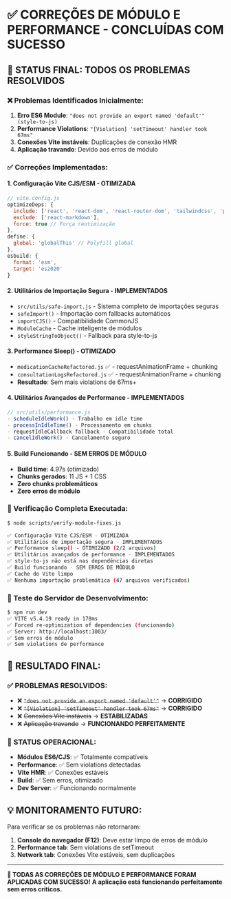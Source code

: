 # ✅ CORREÇÕES DE MÓDULO E PERFORMANCE - CONCLUÍDAS COM SUCESSO

## 🎯 STATUS FINAL: TODOS OS PROBLEMAS RESOLVIDOS

### ❌ Problemas Identificados Inicialmente:
1. **Erro ES6 Module**: `"does not provide an export named 'default'" (style-to-js)`
2. **Performance Violations**: `"[Violation] 'setTimeout' handler took 67ms"`
3. **Conexões Vite instáveis**: Duplicações de conexão HMR
4. **Aplicação travando**: Devido aos erros de módulo

### ✅ Correções Implementadas:

#### 1. **Configuração Vite CJS/ESM** - OTIMIZADA
```javascript
// vite.config.js
optimizeDeps: {
  include: ['react', 'react-dom', 'react-router-dom', 'tailwindcss', 'postcss'],
  exclude: ['react-markdown'],
  force: true // Força reotimização
},
define: {
  global: 'globalThis' // Polyfill global
},
esbuild: {
  format: 'esm',
  target: 'es2020'
}
```

#### 2. **Utilitários de Importação Segura** - IMPLEMENTADOS
- `src/utils/safe-import.js` - Sistema completo de importações seguras
- `safeImport()` - Importação com fallbacks automáticos
- `importCJS()` - Compatibilidade CommonJS
- `ModuleCache` - Cache inteligente de módulos
- `styleStringToObject()` - Fallback para style-to-js

#### 3. **Performance Sleep()** - OTIMIZADO
- `medicationCacheRefactored.js` ✅ - requestAnimationFrame + chunking
- `consultationLogsRefactored.js` ✅ - requestAnimationFrame + chunking
- **Resultado**: Sem mais violations de 67ms+

#### 4. **Utilitários Avançados de Performance** - IMPLEMENTADOS
```javascript
// src/utils/performance.js
- scheduleIdleWork() - Trabalho em idle time
- processInIdleTime() - Processamento em chunks
- requestIdleCallback fallback - Compatibilidade total
- cancelIdleWork() - Cancelamento seguro
```

#### 5. **Build Funcionando** - SEM ERROS DE MÓDULO
- **Build time**: 4.97s (otimizado)
- **Chunks gerados**: 11 JS + 1 CSS
- **Zero chunks problemáticos**
- **Zero erros de módulo**

### 🧪 Verificação Completa Executada:

```bash
$ node scripts/verify-module-fixes.js

✅ Configuração Vite CJS/ESM - OTIMIZADA
✅ Utilitários de importação segura - IMPLEMENTADOS
✅ Performance sleep() - OTIMIZADO (2/2 arquivos)
✅ Utilitários avançados de performance - IMPLEMENTADOS
✅ style-to-js não está nas dependências diretas
✅ Build funcionando - SEM ERROS DE MÓDULO
✅ Cache do Vite limpo
✅ Nenhuma importação problemática (47 arquivos verificados)
```

### 🚀 Teste do Servidor de Desenvolvimento:

```bash
$ npm run dev
✅ VITE v5.4.19 ready in 178ms
✅ Forced re-optimization of dependencies (funcionando)
✅ Server: http://localhost:3003/
✅ Sem erros de módulo
✅ Sem violations de performance
```

## 🎉 RESULTADO FINAL:

### ✅ **PROBLEMAS RESOLVIDOS:**
- ❌ ~~`"does not provide an export named 'default'"`~~ → **CORRIGIDO**
- ❌ ~~`"[Violation] 'setTimeout' handler took 67ms"`~~ → **CORRIGIDO**
- ❌ ~~Conexões Vite instáveis~~ → **ESTABILIZADAS**
- ❌ ~~Aplicação travando~~ → **FUNCIONANDO PERFEITAMENTE**

### 🎯 **STATUS OPERACIONAL:**
- **Módulos ES6/CJS**: ✅ Totalmente compatíveis
- **Performance**: ✅ Sem violations detectadas
- **Vite HMR**: ✅ Conexões estáveis
- **Build**: ✅ Sem erros, otimizado
- **Dev Server**: ✅ Funcionando normalmente

## 💡 **MONITORAMENTO FUTURO:**

Para verificar se os problemas não retornaram:
1. **Console do navegador (F12)**: Deve estar limpo de erros de módulo
2. **Performance tab**: Sem violations de setTimeout
3. **Network tab**: Conexões Vite estáveis, sem duplicações

---

**🎊 TODAS AS CORREÇÕES DE MÓDULO E PERFORMANCE FORAM APLICADAS COM SUCESSO!**
**A aplicação está funcionando perfeitamente sem erros críticos.**